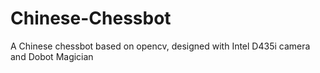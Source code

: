 # Chinese-Chessbot
A Chinese chessbot based on opencv, designed with Intel D435i camera and Dobot Magician
